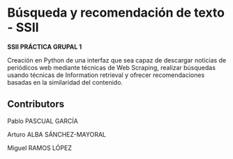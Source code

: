 # Búsqueda y recomendación de texto - SSII

**SSII PRÁCTICA GRUPAL 1**

Creación en Python de una interfaz que sea capaz de descargar noticias de periódicos web mediante técnicas de Web Scraping, realizar búsquedas usando técnicas de Information retrieval y ofrecer recomendaciones basadas en la similaridad del contenido.

## Contributors

Pablo PASCUAL GARCÍA

Arturo ALBA SÁNCHEZ-MAYORAL

Miguel RAMOS LÓPEZ
